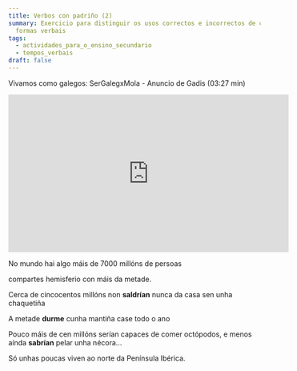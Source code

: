 ```yaml
---
title: Verbos con padriño (2)
summary: Exercicio para distinguir os usos correctos e incorrectos de certas
  formas verbais
tags:
  - actividades_para_o_ensino_secundario
  - tempos_verbais
draft: false
---
```

Vivamos como galegos: SerGalegxMola - Anuncio de Gadis (03:27 min)

<iframe width="560" height="315" src="https://www.youtube.com/embed/8Vi3STNjsUo" title="YouTube video player" frameborder="0" allow="accelerometer; autoplay; clipboard-write; encrypted-media; gyroscope; picture-in-picture" allowfullscreen></iframe>

No mundo hai algo máis de 7000 millóns de persoas

compartes hemisferio con máis da metade.

Cerca de cincocentos millóns non **saldrían** nunca da casa sen unha chaquetiña

A metade **durme** cunha mantiña case todo o ano

Pouco máis de cen millóns serían capaces de comer octópodos, e menos aínda **sabrían** pelar unha nécora...

Só unhas poucas viven ao norte da Península Ibérica.